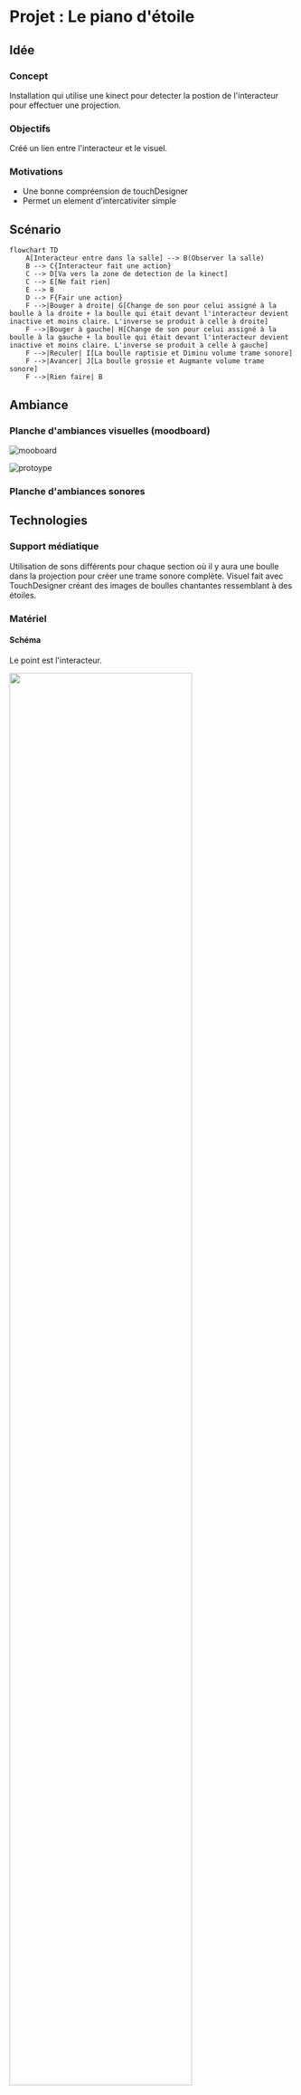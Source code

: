 # Projet : Le piano d'étoile

## Idée

### Concept

Installation qui utilise une kinect pour detecter la postion de l'interacteur pour effectuer une projection.

### Objectifs

Créé un lien entre l'interacteur et le visuel.

[Définition des objectifs de l'expérience : quel est le message ou l'émotion que l’on souhaite faire passer ?]: #

### Motivations

[Discussion des motivations créatives derrière le choix des médias et des technologies.]: #

* Une bonne compréension de touchDesigner
* Permet un element d'intercativiter simple

## Scénario

```mermaid
flowchart TD
    A[Interacteur entre dans la salle] --> B(Observer la salle)
    B --> C{Interacteur fait une action}
    C --> D[Va vers la zone de detection de la kinect]
    C --> E[Ne fait rien]
    E --> B
    D --> F{Fair une action}
    F -->|Bouger à droite| G[Change de son pour celui assigné à la boulle à la droite + la boulle qui était devant l'interacteur devient inactive et moins claire. L'inverse se produit à celle à droite]
    F -->|Bouger à gauche| H[Change de son pour celui assigné à la boulle à la gauche + la boulle qui était devant l'interacteur devient inactive et moins claire. L'inverse se produit à celle à gauche]
    F -->|Reculer| I[La boulle raptisie et Diminu volume trame sonore]
    F -->|Avancer| J[La boulle grossie et Augmante volume trame sonore]
    F -->|Rien faire| B
```

## Ambiance

### Planche d'ambiances visuelles (moodboard)

![mooboard](medias/images/implulsum_moodboard_projet.jpg)

![protoype](medias/images/prototype_boulle_chantante.png)

### Planche d'ambiances sonores

[Utilisation d'échantillons, de musiques, de textures sonores pour représenter l’univers artistique.]: #

## Technologies

### Support médiatique

Utilisation de sons différents pour chaque section où il y aura une boulle dans la projection pour créer une trame sonore complète.
Visuel fait avec TouchDesigner créant des images de boulles chantantes ressemblant à des étoiles.

[Description des types de médias (vidéo, audio, lumières, capteurs, etc.) et de leur intégration pour créer une expérience immersive.]: #

### Matériel

#### Schéma

Le point est l'interacteur.

<img src="medias/images/impulsum_schema_v2.jpg" width="80%">

* Projecteur

![image](medias/svg/impulsum_icon_projecteur.svg)

* Lumières (x3)

![image](medias/svg/impulsum_icon_lumiere.svg)

* kinect (x1)

![kinect](medias/images/500px-KinectForWindows.jpg)

* Speakers (x2)

![image](medias/svg/impulsum_icon_speaker.svg)

* Mur

![image](medias/svg/impulsum_icon_mur.svg)

* Cables (extensions, cables pour la kinect)

* Portable ou ordinateur avec touchDesigner

* Écran, souris et clavier

### Logiciels

* TouchDesigner

* OSCBridge (pour le moment)

* Programme Arduino

### Réseautage

Communication faite entre un portable ou un ordinateur avec un périphérique qui a un programme Arduino qui permet la communication avec TouchDesigner.
Câble USB ou Ethernet à déterminer.


**Par Victor Gileau**
